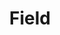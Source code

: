 ---
title: 'Field'
img: 'field.jpg'
size: '13 x 13 inches, Framed'
medium: 'Ink on 140-pound Watercolor Paper'
--- 